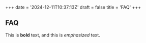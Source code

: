 +++
date = '2024-12-11T10:37:13Z'
draft = false
title = 'FAQ'
+++

## FAQ

This is **bold** text, and this is *emphasized* text.